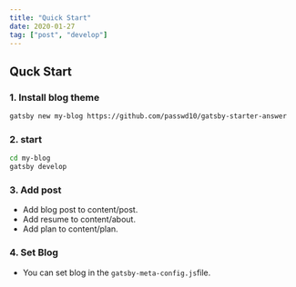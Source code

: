 ```yaml
---
title: "Quick Start"
date: 2020-01-27
tag: ["post", "develop"]
---
```


## Quck Start

### 1. Install blog theme

```bash
gatsby new my-blog https://github.com/passwd10/gatsby-starter-answer
```

### 2. start

```bash
cd my-blog
gatsby develop
```

### 3. Add post

- Add blog post to content/post.
- Add resume to content/about.
- Add plan to content/plan.

### 4. Set Blog

- You can set blog in the `gatsby-meta-config.js`file.
